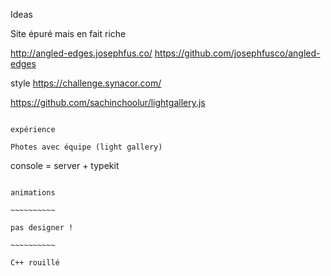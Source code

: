 Ideas

Site épuré mais en fait riche

http://angled-edges.josephfus.co/
https://github.com/josephfusco/angled-edges

style https://challenge.synacor.com/

https://github.com/sachinchoolur/lightgallery.js

~~~~~~~~~~~~~~~~~~

expérience

Photes avec équipe (light gallery)

~~~~~~~~~~~~~~~~~~

console = server + typekit

~~~~~~~~~~~~~~~~~

animations

~~~~~~~~~~

pas designer !

~~~~~~~~~~

C++ rouillé



